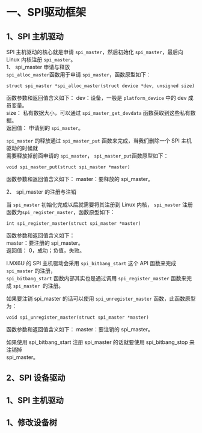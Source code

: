# 一、SPI驱动框架
## 1、SPI 主机驱动
SPI 主机驱动的核心就是申请 `spi_master`，然后初始化 `spi_master`，最后向 Linux 内核注册 `spi_master`。  
1、 spi_master 申请与释放  
`spi_alloc_master`函数用于申请 `spi_master`，函数原型如下：  
```
struct spi_master *spi_alloc_master(struct device *dev, unsigned size)
```
函数参数和返回值含义如下：
dev：设备，一般是 `platform_device` 中的 dev 成员变量。  
size： 私有数据大小，可以通过 `spi_master_get_devdata` 函数获取到这些私有数据。  
返回值： 申请到的 `spi_master`。  

`spi_master` 的释放通过 `spi_master_put` 函数来完成，当我们删除一个 SPI 主机驱动的时候就  
需要释放掉前面申请的 `spi_master`， `spi_master_put`函数原型如下：  
```
void spi_master_put(struct spi_master *master)  
```
函数参数和返回值含义如下：  master：要释放的 spi_master。  

2、 spi_master 的注册与注销

当 `spi_master` 初始化完成以后就需要将其注册到 Linux 内核， `spi_master` 注册函数为`spi_register_master`，函数原型如下：  
```
int spi_register_master(struct spi_master *master)  
```
函数参数和返回值含义如下：  
master：要注册的 spi_master。  
返回值： 0，成功；负值，失败。  

I.MX6U 的 SPI 主机驱动会采用 `spi_bitbang_start` 这个 API 函数来完成 `spi_master` 的注册，  
`spi_bitbang_start` 函数内部其实也是通过调用 `spi_register_master` 函数来完成 `spi_master `的注册。  

如果要注销 spi_master 的话可以使用 `spi_unregister_master` 函数，此函数原型为：  
```
void spi_unregister_master(struct spi_master *master)  
```
函数参数和返回值含义如下：  master：要注销的 spi_master。  

如果使用 spi_bitbang_start 注册 spi_master 的话就要使用 spi_bitbang_stop 来注销掉  
spi_master。



## 2、SPI 设备驱动





## 1、SPI 主机驱动
## 1、修改设备树
<!--stackedit_data:
eyJoaXN0b3J5IjpbMTM2NTAxMjY3NV19
-->